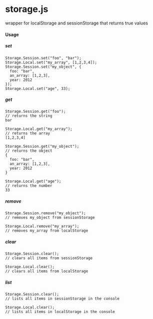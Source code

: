 storage.js
===============

wrapper for localStorage and sessionStorage that returns true values

#### Usage

##### set
```
Storage.Session.set("foo", "bar");
Storage.Local.set("my_array", [1,2,3,4]);
Storage.Session.set("my_object", {
  foo: "bar",
  an_array: [1,2,3],
  year: 2012
});
Storage.Local.set("age", 33);
```

##### get
```
Storage.Session.get("foo");
// returns the string
bar

Storage.Local.get("my_array");
// returns the array
[1,2,3,4]

Storage.Session.get("my_object");
// returns the object
{
  foo: "bar",
  an_array: [1,2,3],
  year: 2012
}

Storage.Local.get("age");
// returns the number
33
```

##### remove
```
Storage.Session.remove("my_object");
// removes my_object from sessionStorage

Storage.Local.remove("my_array");
// removes my_array from localStorage
```

##### clear
```
Storage.Session.clear();
// clears all items from sessionStorage

Storage.Local.clear();
// clears all items from localStorage
```

##### list
```
Storage.Session.clear();
// lists all items in sessionStorage in the console

Storage.Local.clear();
// lists all items in localStorage in the console
```
